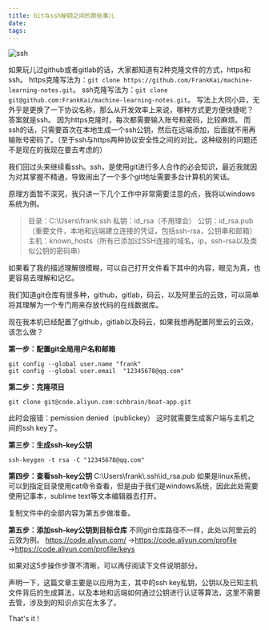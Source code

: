 ```yaml
---
title: Git与ssh秘钥之间的那些事儿
date: 
tags: 
---
```


 ![ssh](http://upload-images.jianshu.io/upload_images/2976869-bb9185153442b339.png?imageMogr2/auto-orient/strip%7CimageView2/2/w/1240)

如果玩儿过github或者gitlab的话，大家都知道有2种克隆文件的方式，https和ssh。
https克隆写法为：`git clone https://github.com/FrankKai/machine-learning-notes.git`。
ssh克隆写法为：`git clone git@github.com:FrankKai/machine-learning-notes.git`。
写法上大同小异，无外乎是更换了一下协议名称，那么从开发效率上来说，哪种方式更方便快捷呢？
答案就是ssh。
因为https克隆时，每次都需要输入账号和密码，比较麻烦。
而ssh的话，只需要首次在本地生成一个ssh公钥，然后在远端添加，后面就不用再输账号密码了。（至于ssh与https两种协议安全性之间的对比，这种级别的问题还不是现在的我现在要去考虑的）

我们回过头来继续看ssh。ssh，是使用git进行多人合作的必会知识，最近我就因为对其掌握不精通，导致闹出了一个多个git地址需要多台计算机的笑话。

原理方面暂不深究，我只讲一下几个工作中非常需要注意的点，我将以windows系统为例。

>目录：C:\Users\frank\.ssh
私钥：id_rsa（不用理会）
公钥：id_rsa.pub（重要文件，本地和远端建立连接的凭证，包括ssh-rsa，公钥串和邮箱）
主机：known_hosts（所有已添加过SSH连接的域名，ip，ssh-rsa以及类似公钥的密码串）

如果看了我的描述理解很模糊，可以自己打开文件看下其中的内容，眼见为真，也更容易去理解和记忆。

我们知道git仓库有很多种，github，gitlab，码云，以及阿里云的云效，可以简单将其理解为一个专门用来存放代码的在线数据库。

现在我本机已经配置了github，gitlab以及码云，如果我想再配置阿里云的云效，该怎么做？

**第一步：配置git全局用户名和邮箱**
```
git config --global user.name "frank"
git config --global user.email  "12345678@qq.com"
```
**第二步：克隆项目**
```
git clone git@code.aliyun.com:schbrain/boat-app.git
```
此时会报错：pemission denied（publickey）
这时就需要生成客户端与主机之间的ssh key了。

**第三步：生成ssh-key公钥**
```
ssh-keygen -t rsa -C "12345678@qq.com"
```

**第四步：查看ssh-key公钥**
C:\Users\frank\\.ssh\id_rsa.pub
如果是linux系统，可以到指定目录使用cat命令查看，但是由于我们是windows系统，因此此处需要使用记事本，sublime text等文本编辑器去打开。

复制文件中的全部内容为第五步做准备。

**第五步：添加ssh-key公钥到目标仓库**
不同git仓库路径不一样，此处以阿里云的云效为例。
https://code.aliyun.com/
→https://code.aliyun.com/profile
→https://code.aliyun.com/profile/keys

如果对这5步操作步骤不清晰，可以再仔阅读下文件说明部分。

声明一下，这篇文章主要是以应用为主，其中的ssh key私钥，公钥以及已知主机文件背后的生成算法，以及本地和远端如何通过公钥进行认证等算法，这里不需要去管，涉及到的知识点实在太多了。

That's it !